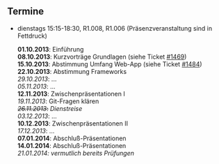 ## Termine

-   dienstags 15:15-18:30, R1.008, R1.006 (Präsenzveranstaltung sind in Fettdruck)

    **01.10.2013**: Einführung  
    **08.10.2013**: Kurzvorträge Grundlagen
    (siehe Ticket [#1469](https://redmine.cs.hm.edu/issues/1469))   
    **15.10.2013**: Abstimmung Umfang Web-App
    (siehe Ticket [#1484](https://redmine.cs.hm.edu/issues/1484))  
    **22.10.2013**: Abstimmung Frameworks    
    *29.10.2013*: ...  
    *05.11.2013*: ...  
    **12.11.2013**: Zwischenpräsentationen I  
    *19.11.2013*: Git-Fragen klären  
    <s>*26.11.2013*:</s> *Dienstreise*  
    *03.12.2013*: ...  
    **10.12.2013**: Zwischenpräsentationen II  
    *17.12.2013*: ...  
    **07.01.2014**: Abschluß-Präsentationen  
    **14.01.2014**: Abschluß-Präsentationen  
    *21.01.2014: vermutlich bereits Prüfungen*
    

